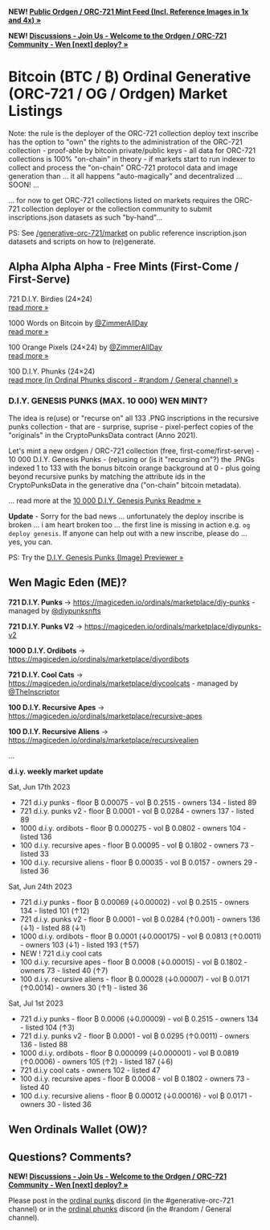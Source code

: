 
**NEW!  [Public Ordgen / ORC-721 Mint Feed (Incl. Reference Images in 1x and 4x) »](https://orc721.github.io)**

**NEW!  [Discussions - Join Us - Welcome to the Ordgen / ORC-721 Community - Wen [next] deploy? »](https://github.com/orc721/market/discussions)**


 
# Bitcoin (BTC / ₿) Ordinal Generative (ORC-721 / OG / Ordgen) Market Listings

Note:   the rule is
the deployer of the ORC-721 collection deploy text inscribe
has the option to "own" the
rights to the administration of the ORC-721 collection -
proof-able by bitcoin private/public keys -
all data for ORC-721 collections is 100% "on-chain" in theory -
if markets start to run indexer to collect and process the "on-chain" ORC-721 protocol data and image generation than ... it all happens "auto-magically" and decentralized ... SOON! ...

... for now to get ORC-721 collections listed on markets
requires the ORC-721 collection deployer or the collection community
to submit inscriptions.json datasets as such "by-hand"...


PS:  See [/generative-orc-721/market](https://github.com/ordbase/generative-orc-721/tree/master/market)  on public reference inscription.json datasets and scripts on how to (re)generate.



## Alpha Alpha Alpha - Free Mints (First-Come / First-Serve)

721 D.I.Y. Birdies (24×24) <br> [read more »](https://github.com/ordbase/generative-orc-721/tree/master/diybirdies)

1000 Words on Bitcoin by  [@ZimmerAllDay](https://twitter.com/zimmerallday)  <br> [read more »](https://github.com/ZimmerAllDay/btcwords)

100 Orange Pixels (24×24) by  [@ZimmerAllDay](https://twitter.com/zimmerallday)  <br> [read more »](https://github.com/ZimmerAllDay/orangepixels)

100 D.I.Y. Phunks (24×24) <br> [read more (in Ordinal Phunks discord - #random / General channel) »](https://twitter.com/OrdinalPhunksV0)


### D.I.Y. GENESIS PUNKS (MAX. 10 000) WEN MINT? 

<!-- NOW - FREE, FIRST-COME/FIRST-SERVE 
-->

The idea is re(use) or "recurse on" all 133 .PNG inscriptions in
the recursive punks collection - 
that are - surprise, suprise -  pixel-perfect copies of 
the "originals" in the CryptoPunksData contract (Anno 2021).

Let's mint a new ordgen / ORC-721 collection (free, first-come/first-serve) - 10 000 D.I.Y. Genesis Punks - (re)using or (is it "recursing on"?) the .PNGs indexed 1 to 133 with the bonus bitcoin orange background at 0 - plus going beyond recursive punks 
by matching the attribute ids in the CryptoPunksData in the generative dna ("on-chain" bitcoin metadata).

... read more at the [10 000 D.I.Y. Genesis Punks Readme »](https://github.com/ordbase/generative-orc-721/tree/master/genesis)

**Update** - Sorry for the bad news ...  unfortunately the deploy inscribe is broken ... i am heart broken too ...
the first line is missing in action e.g.  `og deploy genesis`.   If anyone can help out with a new inscribe, please do ... yes, you can.

PS:  Try the [D.I.Y. Genesis Punks (Image) Previewer »](https://ordbase.github.io/generative-orc-721/genesis)



<!--
## Wen Deploy?  What's Upcoming?
 
100 D.I.Y. Recursive Zombies (24×24) - SOON!    - Part Three of Trilogy - D.I.Y. Apes / Aliens / Zombies

100 D.I.Y. Recursive Orangutans - Apes Vol. 2 (24×24) - SOON!  
-->

<!--
100 D.I.Y. Recursive Martians - Aliens Vol. 2 (24×24) - SOON! <br> [read more »](https://github.com/ordbase/generative-orc-721/tree/master/diymartians)
-->



##  Wen Magic Eden (ME)?


**721 D.I.Y. Punks**  -> <https://magiceden.io/ordinals/marketplace/diy-punks>   - managed by [@diypunksnfts](https://twitter.com/diypunksnfts)

**721 D.I.Y. Punks V2** -> <https://magiceden.io/ordinals/marketplace/diypunks-v2>

**1000 D.I.Y. Ordibots** -> <https://magiceden.io/ordinals/marketplace/diyordibots>

**721 D.I.Y. Cool Cats** -> <https://magiceden.io/ordinals/marketplace/diycoolcats>   - managed by [@TheInscriptor](https://twitter.com/TheInscriptor)

**100 D.I.Y. Recursive Apes** -> <https://magiceden.io/ordinals/marketplace/recursive-apes>

**100 D.I.Y. Recursive Aliens** -> <https://magiceden.io/ordinals/marketplace/recursivealien>



...

**d.i.y. weekly market update**

Sat, Jun 17th 2023

- 721 d.i.y punks - floor ₿ 0.00075  - vol ₿ 0.2515 - owners 134 - listed 89 
- 721 d.i.y. punks v2  - floor ₿ 0.0001   - vol ₿ 0.0284  - owners 137 - listed 89 
- 1000 d.i.y. ordibots - floor ₿ 0.000275  - vol ₿ 0.0802 - owners 104 - listed 136 
- 100 d.i.y. recursive apes - floor ₿ 0.00095 -  vol ₿ 0.1802  - owners 73 - listed 33 
- 100 d.i.y. recursive aliens - floor  ₿ 0.00035 - vol ₿ 0.0157  - owners 29 - listed 36 



Sat, Jun 24th 2023

- 721 d.i.y punks - floor ₿ 0.00069 (↓0.00002) - vol ₿ 0.2515 - owners 134 - listed 101 (↑12)
- 721 d.i.y. punks v2 - floor ₿ 0.0001 - vol ₿ 0.0284 (↑0.001) - owners 136 (↓1) - listed 88 (↓1)
- 1000 d.i.y. ordibots - floor ₿ 0.0001 (↓0.000175) - vol ₿ 0.0813 (↑0.0011) - owners 103 (↓1) - listed 193 (↑57)
- NEW !  721 d.i.y cool cats 
- 100 d.i.y. recursive apes - floor ₿ 0.0008 (↓0.00015) - vol ₿ 0.1802 - owners 73 - listed 40 (↑7)
- 100 d.i.y. recursive aliens - floor ₿ 0.00028 (↓0.00007) - vol ₿ 0.0171 (↑0.0014) - owners 30 (↑1) - listed 36 


Sat, Jul 1st 2023

- 721 d.i.y punks - floor ₿ 0.0006 (↓0.00009) - vol ₿ 0.2515 - owners 134 - listed 104 (↑3)
- 721 d.i.y. punks v2 - floor ₿ 0.0001 - vol ₿ 0.0295 (↑0.0011) - owners 136  - listed 88 
- 1000 d.i.y. ordibots - floor ₿ 0.000099 (↓0.000001) - vol ₿ 0.0819 (↑0.0006) - owners 105 (↑2) - listed 187 (↓6)
- 721 d.i.y cool cats  -   owners 102 - listed 47
- 100 d.i.y. recursive apes - floor ₿ 0.0008  - vol ₿ 0.1802 - owners 73 - listed 40 
- 100 d.i.y. recursive aliens - floor ₿ 0.00012 (↓0.00016) - vol ₿ 0.0171 - owners 30  - listed 36 





## Wen Ordinals Wallet  (OW)?









## Questions? Comments?


**NEW! [Discussions - Join Us - Welcome to the Ordgen / ORC-721 Community - Wen [next] deploy? »](https://github.com/orc721/market/discussions)**


Please post in the [ordinal punks](https://ordinalpunks.com) discord (in the #generative-orc-721 channel)
or in the [ordinal phunks](https://twitter.com/OrdinalPhunksV0) discord (in the #random / General channel).
